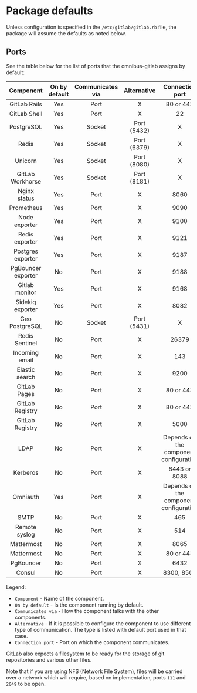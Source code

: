 # Package defaults

Unless configuration is specified in the `/etc/gitlab/gitlab.rb` file,
the package will assume the defaults as noted below.

## Ports

See the table below for the list of ports that the omnibus-gitlab assigns
by default:

| Component                                           | On by default | Communicates via | Alternative | Connection port                        |
| :-------------------------------------------------: | :------------:| :--------------: | :---------: | :------------------------------------: |
| <a name="gitlab-rails"></a>        GitLab Rails     | Yes           | Port             | X           | 80 or 443                              |
| <a name="gitlab-shell"></a>        GitLab Shell     | Yes           | Port             | X           | 22                                     |
| <a name="postgresql"></a>          PostgreSQL       | Yes           | Socket           | Port (5432) | X                                      |
| <a name="redis"></a>               Redis            | Yes           | Socket           | Port (6379) | X                                      |
| <a name="unicorn"></a>             Unicorn          | Yes           | Socket           | Port (8080) | X                                      |
| <a name="gitlab-workhorse"></a>    GitLab Workhorse | Yes           | Socket           | Port (8181) | X                                      |
| <a name="nginx-status"></a>        Nginx status     | Yes           | Port             | X           | 8060                                   |
| <a name="prometheus"></a>          Prometheus       | Yes           | Port             | X           | 9090                                   |
| <a name="node-exporter"></a>       Node exporter    | Yes           | Port             | X           | 9100                                   |
| <a name="redis-exporter"></a>      Redis exporter   | Yes           | Port             | X           | 9121                                   |
| <a name="postgres-exporter"></a>   Postgres exporter| Yes           | Port             | X           | 9187                                   |
| <a name="pgbouncer-exporter"></a> PgBouncer exporter| No            | Port             | X           | 9188                                   |
| <a name="gitlab-monitor"></a>      Gitlab monitor   | Yes           | Port             | X           | 9168                                   |
| <a name="sidekiq-exporter"></a>    Sidekiq exporter | Yes           | Port             | X           | 8082                                   |
| <a name="geo-postgresql"></a>      Geo PostgreSQL   | No            | Socket           | Port (5431) | X                                      |
| <a name="redis-sentinel"></a>      Redis Sentinel   | No            | Port             | X           | 26379                                  |
| <a name="incoming-email"></a>      Incoming email   | No            | Port             | X           | 143                                    |
| <a name="elasticsearch"></a>       Elastic search   | No            | Port             | X           | 9200                                   |
| <a name="gitlab-pages"></a>        GitLab Pages     | No            | Port             | X           | 80 or 443                              |
| <a name="gitlab-registry-web"></a> GitLab Registry  | No            | Port             | X           | 80 or 443                              |
| <a name="gitlab-registry"></a>     GitLab Registry  | No            | Port             | X           | 5000                                   |
| <a name="ldap"></a>                LDAP             | No            | Port             | X           | Depends on the component configuration |
| <a name="kerberos"></a>            Kerberos         | No            | Port             | X           | 8443 or 8088                           |
| <a name="omniauth"></a>            Omniauth         | Yes           | Port             | X           | Depends on the component configuration |
| <a name="smtp"></a>                SMTP             | No            | Port             | X           | 465                                    |
| <a name="remote-syslog"></a>       Remote syslog    | No            | Port             | X           | 514                                    |
| <a name="mattermost"></a>          Mattermost       | No            | Port             | X           | 8065                                   |
| <a name="mattermost-web"></a>      Mattermost       | No            | Port             | X           | 80 or 443                              |
| <a name="pgbouncer"></a>           PgBouncer        | No            | Port             | X           | 6432                                   |
| <a name="consul"></a>              Consul           | No            | Port             | X           | 8300, 8500                             |
Legend:

* `Component` - Name of the component.
* `On by default` - Is the component running by default.
* `Communicates via` - How the component talks with the other components.
* `Alternative` - If it is possible to configure the component to use different type of communication. The type is listed with default port used in that case.
* `Connection port` - Port on which the component communicates.

GitLab also expects a filesystem to be ready for the storage of git repositories
and various other files.

Note that if you are using NFS (Network File System), files will be carried
over a network which will require, based on implementation, ports `111` and
`2049` to be open.
